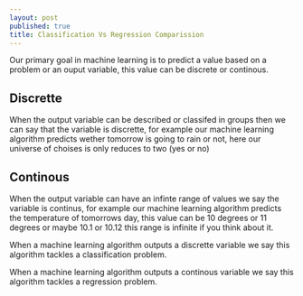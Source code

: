 ```yaml
---
layout: post
published: true
title: Classification Vs Regression Comparission
---
```

Our primary goal in machine learning is to predict a value based on a problem or an ouput variable, this value can be discrete or continous.

## Discrette
When the output variable can be described or classifed in groups then we can say that the variable is discrette, for example our machine learning algorithm predicts wether tomorrow is going to rain or not, here our universe of choises is only reduces to two (yes or no) 

## Continous
When the output variable can have an infinte range of values we say the variable is continus, for example our machine learning algorithm predicts the temperature of tomorrows day, this value can be 10 degrees or 11 degrees or maybe 10.1 or 10.12 this range is infinite if you think about it.

When a machine learning algorithm outputs a discrette variable we say this algorithm tackles a classification problem.

When a machine learning algorithm outputs a continous variable we say this algorithm tackles a regression problem.
